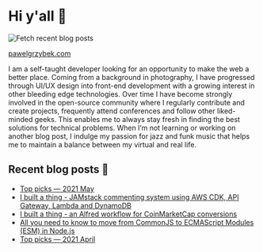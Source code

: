 # Hi y'all 👋

![Fetch recent blog posts](https://github.com/pawelgrzybek/pawelgrzybek/workflows/Fetch%20recent%20blog%20posts/badge.svg)

[pawelgrzybek.com](https://pawelgrzybek.com)

I am a self-taught developer looking for an opportunity to make the web a better place. Coming from a background in photography, I have progressed through UI/UX design into front-end development with a growing interest in other bleeding edge technologies. Over time I have become strongly involved in the open-source community where I regularly contribute and create projects, frequently attend conferences and follow other liked-minded geeks. This enables me to always stay fresh in finding the best solutions for technical problems. When I’m not learning or working on another blog post, I indulge my passion for jazz and funk music that helps me to maintain a balance between my virtual and real life.

## Recent blog posts 📝

<!-- FEED-START -->
- [Top picks — 2021 May](https://pawelgrzybek.com/top-picks-2021-may/)
- [I built a thing - JAMstack commenting system using AWS CDK, API Gateway, Lambda and DynamoDB](https://pawelgrzybek.com/i-built-a-thing-jamstack-commenting-system-using-aws-cdk-api-gateway-lambda-and-dynamodb/)
- [I built a thing - an Alfred workflow for CoinMarketCap conversions](https://pawelgrzybek.com/i-built-a-thing-an-alfred-workflow-for-coinmarketcap-conversions/)
- [All you need to know to move from CommonJS to ECMAScript Modules (ESM) in Node.js](https://pawelgrzybek.com/all-you-need-to-know-to-move-from-commonjs-to-ecmascript-modules-esm-in-node-js/)
- [Top picks — 2021 April](https://pawelgrzybek.com/top-picks-2021-april/)
<!-- FEED-END -->